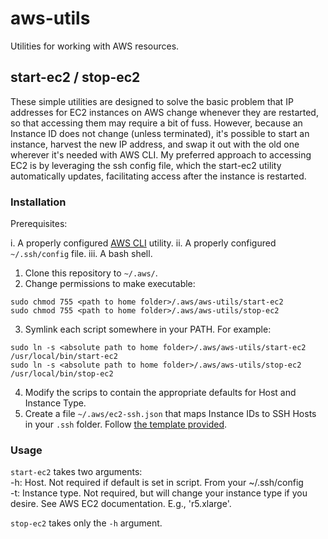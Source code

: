 # aws-utils
Utilities for working with AWS resources.

## start-ec2 / stop-ec2

These simple utilities are designed to solve the basic problem that IP addresses for EC2 instances on AWS change whenever they are restarted, so that accessing them may require a bit of fuss. However, because an Instance ID does not change (unless terminated), it's possible to start an instance, harvest the new IP address, and swap it out with the old one wherever it's needed with AWS CLI. My preferred approach to accessing EC2 is by leveraging the ssh config file, which the start-ec2 utility automatically updates, facilitating access after the instance is restarted. 

### Installation 

Prerequisites: 

i. A properly configured [AWS CLI](https://aws.amazon.com/cli/) utility. 
ii. A properly configured `~/.ssh/config` file. 
iii. A bash shell.

1. Clone this repository to `~/.aws/`. 
2. Change permissions to make executable:
```
sudo chmod 755 <path to home folder>/.aws/aws-utils/start-ec2
sudo chmod 755 <path to home folder>/.aws/aws-utils/stop-ec2
```
3. Symlink each script somewhere in your PATH. For example: 
```
sudo ln -s <absolute path to home folder>/.aws/aws-utils/start-ec2 /usr/local/bin/start-ec2
sudo ln -s <absolute path to home folder>/.aws/aws-utils/stop-ec2 /usr/local/bin/stop-ec2
```
4. Modify the scrips to contain the appropriate defaults for Host and Instance Type. 
5. Create a file `~/.aws/ec2-ssh.json` that maps Instance IDs to SSH Hosts in your `.ssh` folder. Follow [the template provided](https://github.com/tfarkas86/aws-utils/blob/main/ec2-ssh.json). 
### Usage
`start-ec2` takes two arguments:  
  -h: Host. Not required if default is set in script. From your ~/.ssh/config  
  -t: Instance type. Not required, but will change your instance type if you desire. See AWS EC2 documentation. E.g., 'r5.xlarge'.
  
 `stop-ec2` takes only the `-h` argument. 
